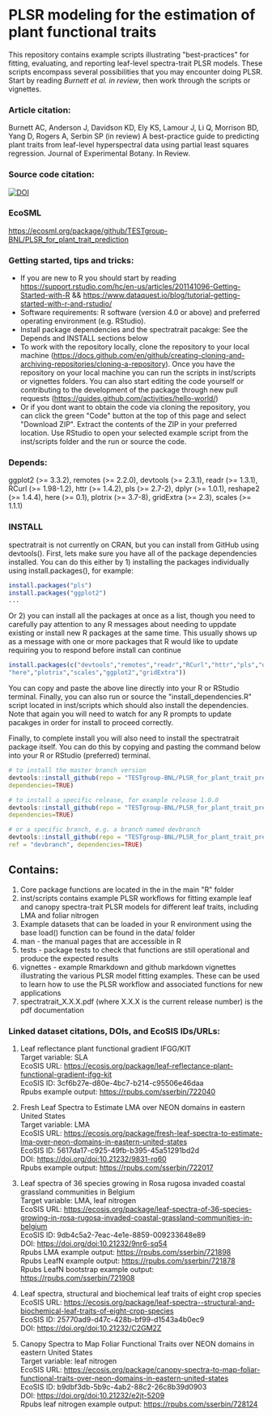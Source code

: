 # PLSR modeling for the estimation of plant functional traits
This repository contains example scripts illustrating "best-practices" for fitting, evaluating, and reporting leaf-level spectra-trait PLSR models. These scripts encompass several possibilities that you may encounter doing PLSR. Start by reading *Burnett et al. in review*, then work through the scripts or vignettes.

### Article citation:
Burnett AC, Anderson J, Davidson KD, Ely KS, Lamour J, Li Q, Morrison BD, Yang D, Rogers A, Serbin SP (in review) A best-practice guide to predicting plant traits from leaf-level hyperspectral data using partial least squares regression. Journal of Experimental Botany. In Review.

### Source code citation:
[![DOI](https://zenodo.org/badge/222699149.svg)](https://zenodo.org/badge/latestdoi/222699149)

### EcoSML
https://ecosml.org/package/github/TESTgroup-BNL/PLSR_for_plant_trait_prediction

### Getting started, tips and tricks:
* If you are new to R you should start by reading https://support.rstudio.com/hc/en-us/articles/201141096-Getting-Started-with-R && https://www.dataquest.io/blog/tutorial-getting-started-with-r-and-rstudio/
* Software requirements: R software (version 4.0 or above) and preferred operating environment (e.g. RStudio). 
* Install package dependencies and the spectratrait pacakge: See the Depends and INSTALL sections below
* To work with the repository locally, clone the repository to your local machine (https://docs.github.com/en/github/creating-cloning-and-archiving-repositories/cloning-a-repository). Once you have the repository on your local machine you can run the scripts in inst/scripts or vignettes folders. You can also start editing the code yourself or contributing to the development of the package through new pull requests (https://guides.github.com/activities/hello-world/)
* Or if you dont want to obtain the code via cloning the repository, you can click the green "Code" button at the top of this page and select "Download ZIP". Extract the contents of the ZIP in your preferred location. Use RStudio to open your selected example script from the inst/scripts folder and the run or source the code.

### Depends: 
ggplot2 (>= 3.3.2), remotes (>= 2.2.0), devtools (>= 2.3.1), readr (>= 1.3.1), RCurl (>= 1.98-1.2), 
httr (>= 1.4.2), pls (>= 2.7-2), dplyr (>= 1.0.1), reshape2 (>= 1.4.4), here (>= 0.1), 
plotrix (>= 3.7-8), gridExtra (>= 2.3), scales (>= 1.1.1)

### INSTALL
spectratrait is not currently on CRAN, but you can install from GitHub using devtools().  First, lets make sure you have all of the package dependencies installed. You can do this either by 1) installing the packages individually using install.packages(), for example:

``` r
install.packages("pls")
install.packages("ggplot2")
...
```
Or 2) you can install all the packages at once as a list, though you need to carefully pay attention to any R messages about needing to uppdate existing or install new R packages at the same time. This usually shows up as a message with one or more packages that R would like to update requiring you to respond before install can continue

``` r
install.packages(c("devtools","remotes","readr","RCurl","httr","pls","dplyr","reshape2",
"here","plotrix","scales","ggplot2","gridExtra"))
```

You can copy and paste the above line directly into your R or RStudio terminal. Finally, you can also run or source the "install_dependencies.R" script located in inst/scripts which should also install the dependencies.  Note that again you will need to watch for any R prompts to update pacakges in order for install to proceed correctly.

Finally, to complete install you will also need to install the spectratrait package itself.  You can do this by copying and pasting the command below into your R or RStudio (preferred) terminal.

``` r
# to install the master branch version
devtools::install_github(repo = "TESTgroup-BNL/PLSR_for_plant_trait_prediction", 
dependencies=TRUE)

# to install a specific release, for example release 1.0.0
devtools::install_github(repo = "TESTgroup-BNL/PLSR_for_plant_trait_prediction@v1.0.0", 
dependencies=TRUE)

# or a specific branch, e.g. a branch named devbranch
devtools::install_github(repo = "TESTgroup-BNL/PLSR_for_plant_trait_prediction", 
ref = "devbranch", dependencies=TRUE)
```

## Contains:
1. Core package functions are located in the in the main "R" folder
2. inst/scripts contains example PLSR workflows for fitting example leaf and canopy spectra-trait PLSR models for different leaf traits, including LMA and foliar    nitrogen
3. Example datasets that can be loaded in your R environment using the base load() function can be found in the data/ folder
4. man - the manual pages that are accessible in R 
5. tests - package tests to check that functions are still operational and produce the expected results
6. vignettes - example Rmarkdown and github markdown vignettes illustrating the various PLSR model fitting examples. These can be used to learn how to use the      PLSR workflow and associated functions for new applications
7. spectratrait_X.X.X.pdf (where X.X.X is the current release number) is the pdf documentation

### Linked dataset citations, DOIs, and EcoSIS IDs/URLs: <br>
1) Leaf reflectance plant functional gradient IFGG/KIT <br>
Target variable: SLA <br>
EcoSIS URL: https://ecosis.org/package/leaf-reflectance-plant-functional-gradient-ifgg-kit <br>
EcoSIS ID: 3cf6b27e-d80e-4bc7-b214-c95506e46daa <br>
Rpubs example output: https://rpubs.com/sserbin/722040

2) Fresh Leaf Spectra to Estimate LMA over NEON domains in eastern United States <br>
Target variable: LMA <br>
EcoSIS URL: https://ecosis.org/package/fresh-leaf-spectra-to-estimate-lma-over-neon-domains-in-eastern-united-states <br>
EcoSIS ID: 5617da17-c925-49fb-b395-45a51291bd2d <br>
DOI: https://doi.org/doi:10.21232/9831-rq60 <br>
Rpubs example output: https://rpubs.com/sserbin/722017

3) Leaf spectra of 36 species growing in Rosa rugosa invaded coastal grassland communities in Belgium <br>
Target variable: LMA, leaf nitrogen <br>
EcoSIS URL: https://ecosis.org/package/leaf-spectra-of-36-species-growing-in-rosa-rugosa-invaded-coastal-grassland-communities-in-belgium <br>
EcoSIS ID: 9db4c5a2-7eac-4e1e-8859-009233648e89 <br>
DOI: https://doi.org/doi:10.21232/9nr6-sq54 <br>
Rpubs LMA example output: https://rpubs.com/sserbin/721898 <br>
Rpubs LeafN example output: https://rpubs.com/sserbin/721878 <br>
Rpubs LeafN bootstrap example output: https://rpubs.com/sserbin/721908

4) Leaf spectra, structural and biochemical leaf traits of eight crop species <br>
EcoSIS URL: https://ecosis.org/package/leaf-spectra--structural-and-biochemical-leaf-traits-of-eight-crop-species <br>
EcoSIS ID: 25770ad9-d47c-428b-bf99-d1543a4b0ec9 <br>
DOI: https://doi.org/doi:10.21232/C2GM2Z <br>

5) Canopy Spectra to Map Foliar Functional Traits over NEON domains in eastern United States <br>
Target variable: leaf nitrogen <br>
EcoSIS URL: https://ecosis.org/package/canopy-spectra-to-map-foliar-functional-traits-over-neon-domains-in-eastern-united-states <br>
EcoSIS ID: b9dbf3db-5b9c-4ab2-88c2-26c8b39d0903 <br>
DOI: https://doi.org/doi:10.21232/e2jt-5209 <br>
Rpubs leaf nitrogen example output: https://rpubs.com/sserbin/728124
